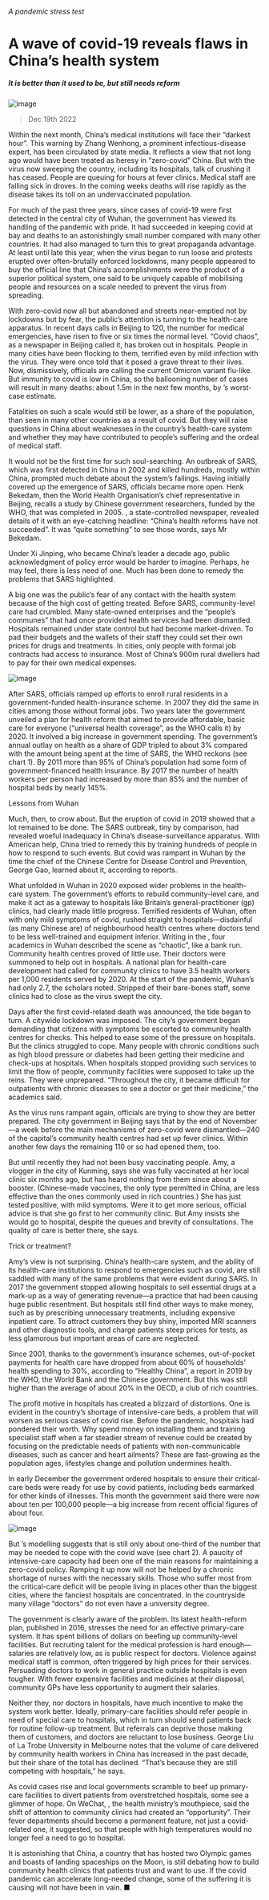 ###### A pandemic stress test
# A wave of covid-19 reveals flaws in China’s health system 
##### It is better than it used to be, but still needs reform 
![image](images/20221224_CNP001.jpg) 
> Dec 19th 2022 
Within the next month, China’s medical institutions will face their “darkest hour”. This warning by Zhang Wenhong, a prominent infectious-disease expert, has been circulated by state media. It reflects a view that not long ago would have been treated as heresy in “zero-covid” China. But with the virus now sweeping the country, including its hospitals, talk of crushing it has ceased. People are queuing for hours at fever clinics. Medical staff are falling sick in droves. In the coming weeks deaths will rise rapidly as the disease takes its toll on an undervaccinated population. 
For much of the past three years, since cases of covid-19 were first detected in the central city of Wuhan, the government has viewed its handling of the pandemic with pride. It had succeeded in keeping covid at bay and deaths to an astonishingly small number compared with many other countries. It had also managed to turn this to great propaganda advantage. At least until late this year, when the virus began to run loose and protests erupted over often-brutally enforced lockdowns, many people appeared to buy the official line that China’s accomplishments were the product of a superior political system, one said to be uniquely capable of mobilising people and resources on a scale needed to prevent the virus from spreading. 
With zero-covid now all but abandoned and streets near-emptied not by lockdowns but by fear, the public’s attention is turning to the health-care apparatus. In recent days calls in Beijing to 120, the number for medical emergencies, have risen to five or six times the normal level. “Covid chaos”, as a newspaper in Beijing called it, has broken out in hospitals. People in many cities have been flocking to them, terrified even by mild infection with the virus. They were once told that it posed a grave threat to their lives. Now, dismissively, officials are calling the current Omicron variant flu-like. But immunity to covid is low in China, so the ballooning number of cases will result in many deaths: about 1.5m in the next few months, by ’s worst-case estimate. 
Fatalities on such a scale would still be lower, as a share of the population, than seen in many other countries as a result of covid. But they will raise questions in China about weaknesses in the country’s health-care system and whether they may have contributed to people’s suffering and the ordeal of medical staff. 
It would not be the first time for such soul-searching. An outbreak of SARS, which was first detected in China in 2002 and killed hundreds, mostly within China, prompted much debate about the system’s failings. Having initially covered up the emergence of SARS, officials became more open. Henk Bekedam, then the World Health Organisation’s chief representative in Beijing, recalls a study by Chinese government researchers, funded by the WHO, that was completed in 2005. , a state-controlled newspaper, revealed details of it with an eye-catching headline: “China’s health reforms have not succeeded”. It was “quite something” to see those words, says Mr Bekedam. 
Under Xi Jinping, who became China’s leader a decade ago, public acknowledgment of policy error would be harder to imagine. Perhaps, he may feel, there is less need of one. Much has been done to remedy the problems that SARS highlighted. 
A big one was the public’s fear of any contact with the health system because of the high cost of getting treated. Before SARS, community-level care had crumbled. Many state-owned enterprises and the “people’s communes” that had once provided health services had been dismantled. Hospitals remained under state control but had become market-driven. To pad their budgets and the wallets of their staff they could set their own prices for drugs and treatments. In cities, only people with formal job contracts had access to insurance. Most of China’s 900m rural dwellers had to pay for their own medical expenses.
![image](images/20221224_CNC223.png) 

After SARS, officials ramped up efforts to enroll rural residents in a government-funded health-insurance scheme. In 2007 they did the same in cities among those without formal jobs. Two years later the government unveiled a plan for health reform that aimed to provide affordable, basic care for everyone (“universal health coverage”, as the WHO calls it) by 2020. It involved a big increase in government spending. The government’s annual outlay on health as a share of GDP tripled to about 3% compared with the amount being spent at the time of SARS, the WHO reckons (see chart 1). By 2011 more than 95% of China’s population had some form of government-financed health insurance. By 2017 the number of health workers per person had increased by more than 85% and the number of hospital beds by nearly 145%. 
Lessons from Wuhan
Much, then, to crow about. But the eruption of covid in 2019 showed that a lot remained to be done. The SARS outbreak, tiny by comparison, had revealed woeful inadequacy in China’s disease-surveillance apparatus. With American help, China tried to remedy this by training hundreds of people in how to respond to such events. But covid was rampant in Wuhan by the time the chief of the Chinese Centre for Disease Control and Prevention, George Gao, learned about it, according to reports. 
What unfolded in Wuhan in 2020 exposed wider problems in the health-care system. The government’s efforts to rebuild community-level care, and make it act as a gateway to hospitals like Britain’s general-practitioner (gp) clinics, had clearly made little progress. Terrified residents of Wuhan, often with only mild symptoms of covid, rushed straight to hospitals—disdainful (as many Chinese are) of neighbourhood health centres where doctors tend to be less well-trained and equipment inferior. Writing in the , four academics in Wuhan described the scene as “chaotic”, like a bank run. Community health centres proved of little use. Their doctors were summoned to help out in hospitals. A national plan for health-care development had called for community clinics to have 3.5 health workers per 1,000 residents served by 2020. At the start of the pandemic, Wuhan’s had only 2.7, the scholars noted. Stripped of their bare-bones staff, some clinics had to close as the virus swept the city. 
Days after the first covid-related death was announced, the tide began to turn. A citywide lockdown was imposed. The city’s government began demanding that citizens with symptoms be escorted to community health centres for checks. This helped to ease some of the pressure on hospitals. But the clinics struggled to cope. Many people with chronic conditions such as high blood pressure or diabetes had been getting their medicine and check-ups at hospitals. When hospitals stopped providing such services to limit the flow of people, community facilities were supposed to take up the reins. They were unprepared. “Throughout the city, it became difficult for outpatients with chronic diseases to see a doctor or get their medicine,” the academics said. 
As the virus runs rampant again, officials are trying to show they are better prepared. The city government in Beijing says that by the end of November—a week before the main mechanisms of zero-covid were dismantled—240 of the capital’s community health centres had set up fever clinics. Within another few days the remaining 110 or so had opened them, too. 
But until recently they had not been busy vaccinating people. Amy, a vlogger in the city of Kunming, says she was fully vaccinated at her local clinic six months ago, but has heard nothing from them since about a booster. (Chinese-made vaccines, the only type permitted in China, are less effective than the ones commonly used in rich countries.) She has just tested positive, with mild symptoms. Were it to get more serious, official advice is that she go first to her community clinic. But Amy insists she would go to hospital, despite the queues and brevity of consultations. The quality of care is better there, she says.
Trick or treatment?
Amy’s view is not surprising. China’s health-care system, and the ability of its health-care institutions to respond to emergencies such as covid, are still saddled with many of the same problems that were evident during SARS. In 2017 the government stopped allowing hospitals to sell essential drugs at a mark-up as a way of generating revenue—a practice that had been causing huge public resentment. But hospitals still find other ways to make money, such as by prescribing unnecessary treatments, including expensive inpatient care. To attract customers they buy shiny, imported MRI scanners and other diagnostic tools, and charge patients steep prices for tests, as less glamorous but important areas of care are neglected. 
Since 2001, thanks to the government’s insurance schemes, out-of-pocket payments for health care have dropped from about 60% of households’ health spending to 30%, according to “Healthy China”, a report in 2019 by the WHO, the World Bank and the Chinese government. But this was still higher than the average of about 20% in the OECD, a club of rich countries. 
The profit motive in hospitals has created a blizzard of distortions. One is evident in the country’s shortage of intensive-care beds, a problem that will worsen as serious cases of covid rise. Before the pandemic, hospitals had pondered their worth. Why spend money on installing them and training specialist staff when a far steadier stream of revenue could be created by focusing on the predictable needs of patients with non-communicable diseases, such as cancer and heart ailments? These are fast-growing as the population ages, lifestyles change and pollution undermines health. 
In early December the government ordered hospitals to ensure their critical-care beds were ready for use by covid patients, including beds earmarked for other kinds of illnesses. This month the government said there were now about ten per 100,000 people—a big increase from recent official figures of about four. 
![image](images/20221224_CNC227.png) 

But ’s modelling suggests that is still only about one-third of the number that may be needed to cope with the covid wave (see chart 2). A paucity of intensive-care capacity had been one of the main reasons for maintaining a zero-covid policy. Ramping it up now will not be helped by a chronic shortage of nurses with the necessary skills. Those who suffer most from the critical-care deficit will be people living in places other than the biggest cities, where the fanciest hospitals are concentrated. In the countryside many village “doctors” do not even have a university degree.
The government is clearly aware of the problem. Its latest health-reform plan, published in 2016, stresses the need for an effective primary-care system. It has spent billions of dollars on beefing up community-level facilities. But recruiting talent for the medical profession is hard enough—salaries are relatively low, as is public respect for doctors. Violence against medical staff is common, often triggered by high prices for their services. Persuading doctors to work in general practice outside hospitals is even tougher. With fewer expensive facilities and medicines at their disposal, community GPs have less opportunity to augment their salaries.
Neither they, nor doctors in hospitals, have much incentive to make the system work better. Ideally, primary-care facilities should refer people in need of special care to hospitals, which in turn should send patients back for routine follow-up treatment. But referrals can deprive those making them of customers, and doctors are reluctant to lose business. George Liu of La Trobe University in Melbourne notes that the volume of care delivered by community health workers in China has increased in the past decade, but their share of the total has declined. “That’s because they are still competing with hospitals,” he says. 
As covid cases rise and local governments scramble to beef up primary-care facilities to divert patients from overstretched hospitals, some see a glimmer of hope. On WeChat, , the health ministry’s mouthpiece, said the shift of attention to community clinics had created an “opportunity”. Their fever departments should become a permanent feature, not just a covid-related one, it suggested, so that people with high temperatures would no longer feel a need to go to hospital. 
It is astonishing that China, a country that has hosted two Olympic games and boasts of landing spaceships on the Moon, is still debating how to build community health clinics that patients trust and want to use. If the covid pandemic can accelerate long-needed change, some of the suffering it is causing will not have been in vain. ■

